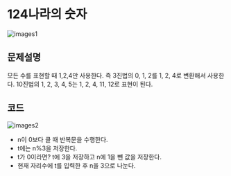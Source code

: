 # 124나라의 숫자
![images1](https://user-images.githubusercontent.com/123911778/270501768-0304977d-866f-451b-b811-3b17e4f2988d.PNG)

## 문제설명
모든 수를 표현할 때 1,2,4만 사용한다. 즉 3진법의 0, 1, 2를 1, 2, 4로 변환해서 사용한다.
10진법의 1, 2, 3, 4, 5는 1, 2, 4, 11, 12로 표현이 된다.

## 코드
![images2](https://user-images.githubusercontent.com/123911778/270501777-fa9c7aa2-b31f-4fff-8365-a7ad216c7a6c.PNG)

- n이 0보다 클 때 반복문을 수행한다.
- t에는 n%3을 저장한다.
- t가 0이라면? t에 3을 저장하고 n에 1을 뺀 값을 저장한다.
- 현재 자리수에 t를 입력한 후 n을 3으로 나눈다.

